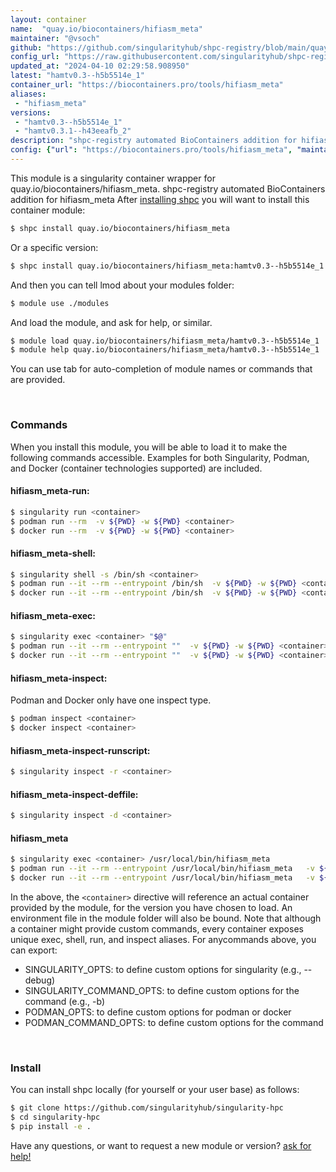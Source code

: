 ```yaml
---
layout: container
name:  "quay.io/biocontainers/hifiasm_meta"
maintainer: "@vsoch"
github: "https://github.com/singularityhub/shpc-registry/blob/main/quay.io/biocontainers/hifiasm_meta/container.yaml"
config_url: "https://raw.githubusercontent.com/singularityhub/shpc-registry/main/quay.io/biocontainers/hifiasm_meta/container.yaml"
updated_at: "2024-04-10 02:29:58.908950"
latest: "hamtv0.3--h5b5514e_1"
container_url: "https://biocontainers.pro/tools/hifiasm_meta"
aliases:
 - "hifiasm_meta"
versions:
 - "hamtv0.3--h5b5514e_1"
 - "hamtv0.3.1--h43eeafb_2"
description: "shpc-registry automated BioContainers addition for hifiasm_meta"
config: {"url": "https://biocontainers.pro/tools/hifiasm_meta", "maintainer": "@vsoch", "description": "shpc-registry automated BioContainers addition for hifiasm_meta", "latest": {"hamtv0.3--h5b5514e_1": "sha256:776514c78ca278f86cadebc71a9a0fb43d31959b55d795c5888e5784b9a1e0f9"}, "tags": {"hamtv0.3--h5b5514e_1": "sha256:776514c78ca278f86cadebc71a9a0fb43d31959b55d795c5888e5784b9a1e0f9", "hamtv0.3.1--h43eeafb_2": "sha256:b75f269f9e8304a70b3c0f9eef4ae5570fecde7f9c880f9e5a30ecbd7c03c014"}, "docker": "quay.io/biocontainers/hifiasm_meta", "aliases": {"hifiasm_meta": "/usr/local/bin/hifiasm_meta"}}
---
```


This module is a singularity container wrapper for quay.io/biocontainers/hifiasm_meta.
shpc-registry automated BioContainers addition for hifiasm_meta
After [installing shpc](#install) you will want to install this container module:


```bash
$ shpc install quay.io/biocontainers/hifiasm_meta
```

Or a specific version:

```bash
$ shpc install quay.io/biocontainers/hifiasm_meta:hamtv0.3--h5b5514e_1
```

And then you can tell lmod about your modules folder:

```bash
$ module use ./modules
```

And load the module, and ask for help, or similar.

```bash
$ module load quay.io/biocontainers/hifiasm_meta/hamtv0.3--h5b5514e_1
$ module help quay.io/biocontainers/hifiasm_meta/hamtv0.3--h5b5514e_1
```

You can use tab for auto-completion of module names or commands that are provided.

<br>

### Commands

When you install this module, you will be able to load it to make the following commands accessible.
Examples for both Singularity, Podman, and Docker (container technologies supported) are included.

#### hifiasm_meta-run:

```bash
$ singularity run <container>
$ podman run --rm  -v ${PWD} -w ${PWD} <container>
$ docker run --rm  -v ${PWD} -w ${PWD} <container>
```

#### hifiasm_meta-shell:

```bash
$ singularity shell -s /bin/sh <container>
$ podman run --it --rm --entrypoint /bin/sh  -v ${PWD} -w ${PWD} <container>
$ docker run --it --rm --entrypoint /bin/sh  -v ${PWD} -w ${PWD} <container>
```

#### hifiasm_meta-exec:

```bash
$ singularity exec <container> "$@"
$ podman run --it --rm --entrypoint ""  -v ${PWD} -w ${PWD} <container> "$@"
$ docker run --it --rm --entrypoint ""  -v ${PWD} -w ${PWD} <container> "$@"
```

#### hifiasm_meta-inspect:

Podman and Docker only have one inspect type.

```bash
$ podman inspect <container>
$ docker inspect <container>
```

#### hifiasm_meta-inspect-runscript:

```bash
$ singularity inspect -r <container>
```

#### hifiasm_meta-inspect-deffile:

```bash
$ singularity inspect -d <container>
```


#### hifiasm_meta

```bash
$ singularity exec <container> /usr/local/bin/hifiasm_meta
$ podman run --it --rm --entrypoint /usr/local/bin/hifiasm_meta   -v ${PWD} -w ${PWD} <container> -c " $@"
$ docker run --it --rm --entrypoint /usr/local/bin/hifiasm_meta   -v ${PWD} -w ${PWD} <container> -c " $@"
```



In the above, the `<container>` directive will reference an actual container provided
by the module, for the version you have chosen to load. An environment file in the
module folder will also be bound. Note that although a container
might provide custom commands, every container exposes unique exec, shell, run, and
inspect aliases. For anycommands above, you can export:

 - SINGULARITY_OPTS: to define custom options for singularity (e.g., --debug)
 - SINGULARITY_COMMAND_OPTS: to define custom options for the command (e.g., -b)
 - PODMAN_OPTS: to define custom options for podman or docker
 - PODMAN_COMMAND_OPTS: to define custom options for the command

<br>

### Install

You can install shpc locally (for yourself or your user base) as follows:

```bash
$ git clone https://github.com/singularityhub/singularity-hpc
$ cd singularity-hpc
$ pip install -e .
```

Have any questions, or want to request a new module or version? [ask for help!](https://github.com/singularityhub/singularity-hpc/issues)